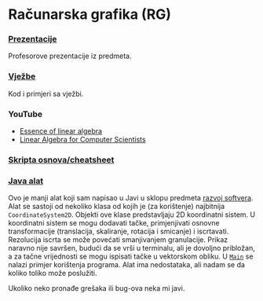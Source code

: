 # Računarska grafika (RG)

### [Prezentacije](./Prezentacije)
Profesorove prezentacije iz predmeta.

### [Vježbe](./Vjezbe)
Kod i primjeri sa vježbi.

### YouTube
- [Essence of linear algebra](https://www.youtube.com/playlist?list=PLZHQObOWTQDPD3MizzM2xVFitgF8hE_ab)
- [Linear Algebra for Computer Scientists](https://www.youtube.com/playlist?list=PLTd6ceoshprfZs1VIzGHDt-MYgVewC5tc)

### [Skripta osnova/cheatsheet](./Skripta_osnova.pdf)

### [Java alat](https://github.com/mahirsuljic-fet/RS/tree/main/Random/RacunarskaGrafika)
Ovo je manji alat koji sam napisao u Javi u sklopu predmeta [razvoj softvera](https://github.com/mahirsuljic-fet/RS).
Alat se sastoji od nekoliko klasa od kojih je (za korištenje) najbitnija `CoordinateSystem2D`.
Objekti ove klase predstavljaju 2D koordinatni sistem.
U koordinatni sistem se mogu dodavati tačke, primjenjivati osnovne transformacije (translacija, skaliranje, rotacija i smicanje) i iscrtavati.
Rezolucija iscrta se može povećati smanjivanjem granulacije.
Prikaz naravno nije savršen, budući da se vrši u terminalu, ali je dovoljno pribložan, a za tačne vrijednosti se mogu ispisati tačke u vektorskom obliku.
U [`Main`](https://github.com/mahirsuljic-fet/RS/blob/main/Random/RacunarskaGrafika/Main.java) se nalazi primjer korištenja programa.
Alat ima nedostataka, ali nadam se da koliko toliko može poslužiti.

Ukoliko neko pronađe grešaka ili bug-ova neka mi javi.
